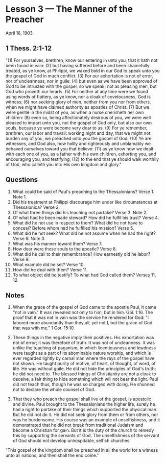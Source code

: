 # Lesson 3 — The Manner of the Preacher

April 18, 1903

## 1 Thess. 2:1-12

"(1) For yourselves, brethren, know our entering in unto you, that it hath not been found in vain: (2) but having suffered before and been shamefully treated, as ye know, at Philippi, we waxed bold in our God to speak unto you the gospel of God in much conflict. (3) For our exhortation is not of error, nor of uncleanness, nor in guile: (4) but even as we have been approved of God to be intrusted with the gospel, so we speak; not as pleasing men, but God who proveth our hearts. (5) For neither at any time were we found using words of flattery, as ye know, nor a cloak of covetousness, God is witness; (6) nor seeking glory of men, neither from you nor from others, when we might have claimed authority as apostles of Christ. (7) But we were gentle in the midst of you, as when a nurse cherisheth her own children: (8) even so, being affectionately desirous of you, we were well pleased to impart unto you, not the gospel of God only, but also our own souls, because ye were become very dear to us. (9) For ye remember, brethren, our labor and travail: working night and day, that we might not burden any of you, we preached unto you the gospel of God. (10) Ye are witnesses, and God also, how holily and righteously and unblamably we behaved ourselves toward you that believe: (11) as ye know how we dealt with each one of you, as a father with his own children, exhorting you, and encouraging you, and testifying, (12) to the end that ye should walk worthily of God, who calleth you into His own kingdom and glory."

## Questions

1. What could be said of Paul's preaching to the Thessalonians? Verse 1. Note 1.
2. Did his treatment at Philippi discourage him under like circumstances at Thessalonica? Verse 2.
3. Of what three things did his teaching not partake? Verse 3. Note 2.
4. Of what had he been made steward? How did he fulfil his trust? Verse 4.
5. What did he not use in respect to them? What did he not have to conceal? Before whom had he fulfilled his mission? Verse 5.
6. What did he not seek? What did he not assume when he had the right? Verse 6. Note 3.
7. What was his manner toward them? Verse 7.
8. How dear were these souls to the apostle? Verse 8.
9. What did he call to their remembrance? How earnestly did he labor? Verse 9.
10. What example did he set? Verse 10.
11. How did he deal with them? Verse 11.
12. To what object did he testify? To what had God called them? Verses 11, 12.

## Notes

1. When the grace of the gospel of God came to the apostle Paul, it came "not in vain." It was revealed not only to him, but in him. Gal. 1:16. The proof that it was not in vain was the service he rendered for God: "I labored more abundantly than they all; yet not I, but the grace of God that was with me." 1 Cor. 15:10.

2. These things in the negative imply their positives. His exhortation was not of error; it was therefore of truth. It was not of uncleanness. It was unlike the teaching of paganism, in which licentiousness and lewdness were taught as a part of its abominable nature worship, and which is ever regarded lightly by carnal man where the rays of the gospel have not shown. He taught purity of motive, of heart, of thought, of word, of life. He was without guile. He did not hide the principles of God's truth; he did not need to. The blessed things of Christianity are not a cloak to deceive, a fair thing to hide something which will not bear the light. Paul did not teach thus, though he was so charged with doing. He shunned not to declare the whole counsel of God.

3. That they who preach the gospel shall live of the gospel, is apostolic and divine. Paul brought to the Thessalonians the higher life; surely he had a right to partake of their things which supported the physical man. But he did not do it. He did not seek glory from them or from others, nor was he burdensome. His course was an example of unselfishness, and it demonstrated that he did not break from traditional Judaism and become a Christian for gain. But it is the duty of the church to remedy this by supporting the servants of God. The unselfishness of the servant of God should not develop unhospitable, selfish churches.

"This gospel of the kingdom shall be preached in all the world for a witness unto all nations; and then shall the end come."